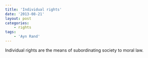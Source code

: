 ```yaml
---
title: 'Individual rights'
date: '2013-08-21'
layout: post
categories:
    - rights
tags:
    - 'Ayn Rand'
---
```


Individual rights are the means of subordinating society to moral law.